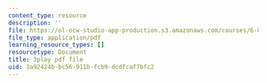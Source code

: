 ```yaml
---
content_type: resource
description: ''
file: https://ol-ocw-studio-app-production.s3.amazonaws.com/courses/6-01sc-introduction-to-electrical-engineering-and-computer-science-i-spring-2011/3a92424bbc56911bfcb9dcdfcaf7bfc2_QleELaAfTd4.pdf
file_type: application/pdf
learning_resource_types: []
resourcetype: Document
title: 3play pdf file
uid: 3a92424b-bc56-911b-fcb9-dcdfcaf7bfc2
---
```

